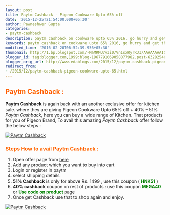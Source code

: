```yaml
---
layout: post
title: Paytm Cashback - Pigeon Cookware Upto 65% off
date: '2015-12-25T21:54:00.000+05:30'
author: Pawneshwer Gupta
categories:
- paytm-cashback
description: paytm cashback on cookware upto 65% 2016, go hurry and get this amazing offer today
keywords: paytm cashback on cookware upto 65% 2016, go hurry and get this amazing offer today
modified_time: '2016-02-20T06:52:39.956+05:30'
thumbnail: http://1.bp.blogspot.com/-MaMRMU7v3i0/Vn1sxRyrRJI/AAAAAAAAIGI/aRnCg9C1jkI/s72-c/paytm.jpg
blogger_id: tag:blogger.com,1999:blog-1967791069058877982.post-6328254609849156327
blogger_orig_url: http://www.edablogs.com/2015/12/paytm-cashback-pigeon-cookware-upto-65.html
redirect_from:
- /2015/12/paytm-cashback-pigeon-cookware-upto-65.html
---
```


## <span style="color: #ff6600;">Paytm Cashback :</span>

**Paytm Cashback** is again back with an another exclusive offer for kitchen sale. where they are giving Pigeon Cookware Upto 65% off + 40% – 51% _Paytm Cashback_, here you can buy a wide range of Kitchen. That products for you of Pigeon Brand, To avail this amazing _Paytm Cashback_ offer follow the below steps :

[![Paytm Cashback](http://1.bp.blogspot.com/-MaMRMU7v3i0/Vn1sxRyrRJI/AAAAAAAAIGI/aRnCg9C1jkI/s320/paytm.jpg "Paytm Cashback")](http://1.bp.blogspot.com/-MaMRMU7v3i0/Vn1sxRyrRJI/AAAAAAAAIGI/aRnCg9C1jkI/s1600/paytm.jpg)

### <span style="color: #ff6600;">Steps How to avail Paytm Cashback :</span>

1.  Open offer page from [here](https://paytm.com/shop/g/home-kitchen/the-home-store/big-day-pigeon-cookware-extra-55-off)
2.  Add any product which you want to buy into cart
3.  Login or register in paytm
4.  select shipping details
5.  **51% Cashback** is only for above Rs. 1499 , use this coupon ( **<span style="color: #008000;">HNK51</span>** )
6.  **40% cashback** coupon on rest of products : use this coupon **<span style="color: #008000;">MEGA40</span>** or **<span style="color: #008000;">Use code on product</span>** page
7.  Once get Cashback use that to shop again and enjoy.

[![Paytm Cashback](http://2.bp.blogspot.com/-YDUkn73Hbb8/Vn1s4_NyhLI/AAAAAAAAIGQ/jPK_lwub4hg/s320/Untitled.png "Paytm Cashback")](http://2.bp.blogspot.com/-YDUkn73Hbb8/Vn1s4_NyhLI/AAAAAAAAIGQ/jPK_lwub4hg/s1600/Untitled.png)